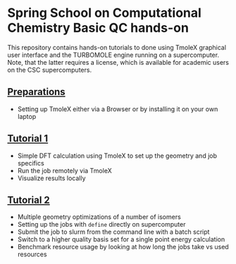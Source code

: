 # Spring School on Computational Chemistry Basic QC hands-on

This repository contains hands-on tutorials to done
using TmoleX graphical user interface and the TURBOMOLE
engine running on a supercomputer. Note, that the latter
requires a license, which is available for academic
users on the CSC supercomputers.

## [Preparations](./preparations/README.md)

* Setting up TmoleX either via a Browser or by installing it on your own laptop 

## [Tutorial 1](./tutorial1/README.md)

* Simple DFT calculation using TmoleX to set up the geometry and job specifics
* Run the job remotely via TmoleX
* Visualize results locally

## [Tutorial 2](./tutorial2/README.md)

* Multiple geometry optimizations of a number of isomers
* Setting up the jobs with `define` directly on supercomputer
* Submit the job to slurm from the command line with a batch script
* Switch to a higher quality basis set for a single point energy calculation
* Benchmark resource usage by looking at how long the jobs take vs used resources


